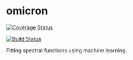 # omicron

[![Coverage Status](https://coveralls.io/repos/github/x94carbone/omicron/badge.svg?branch=master)](https://coveralls.io/github/x94carbone/omicron?branch=master)

[![Build Status](https://travis-ci.org/x94carbone/omicron.svg?branch=master)](https://travis-ci.org/x94carbone/omicron)

Fitting spectral functions using machine learning.
